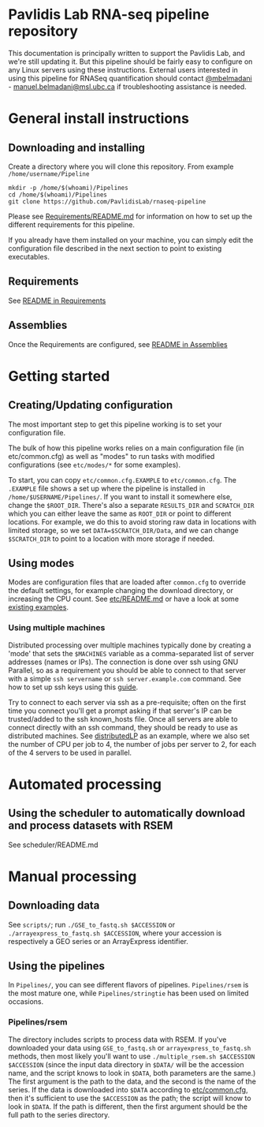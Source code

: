 # Pavlidis Lab RNA-seq pipeline repository

This documentation is principally written to support the Pavlidis Lab, and we're still updating it. But this pipeline should be fairly easy to configure on any Linux servers using these instructions. External users interested in using this pipeline for RNASeq quantification should contact [@mbelmadani](https://github.com/mbelmadani) - manuel.belmadani@msl.ubc.ca if troubleshooting assistance is needed.


# General install instructions

## Downloading and installing
Create a directory where you will clone this repository. From example `/home/username/Pipeline`

```
mkdir -p /home/$(whoami)/Pipelines
cd /home/$(whoami)/Pipelines
git clone https://github.com/PavlidisLab/rnaseq-pipeline
```

Please see [Requirements/README.md](https://github.com/PavlidisLab/rnaseq-pipeline/blob/master/Requirements/README.md) for information on how to set up the different requirements for this pipeline.

If you already have them installed on your machine, you can simply edit the configuration file described in the next section to point to existing executables.

## Requirements
See [README in Requirements](https://github.com/PavlidisLab/rnaseq-pipeline/blob/master/Requirements/README.md)

## Assemblies
Once the Requirements are configured, see [README in Assemblies](https://github.com/PavlidisLab/rnaseq-pipeline/blob/master/Assemblies/README.md)


# Getting started

## Creating/Updating configuration
The most important step to get this pipeline working is to set your configuration file.

The bulk of how this pipeline works relies on a main configuration file (in etc/common.cfg) as well as "modes" to run tasks with modified configurations (see `etc/modes/*` for some examples).

To start, you can copy `etc/common.cfg.EXAMPLE` to `etc/common.cfg`. The `.EXAMPLE` file shows a set up where the pipeline is installed in `/home/$USERNAME/Pipelines/`. If you want to install it somewhere else, change the `$ROOT_DIR`. There's also a separate `RESULTS_DIR` and `SCRATCH_DIR` which you can either leave the same as `ROOT_DIR` or point to different locations. For example, we do this to avoid storing raw data in locations with limited storage, so we set `DATA=$SCRATCH_DIR/Data`, and we can change `$SCRATCH_DIR` to point to a location with more storage if needed.

## Using modes

Modes are configuration files that are loaded after `common.cfg` to override the default settings, for example changing the download directory, or increasing the CPU count. See [etc/README.md](https://github.com/PavlidisLab/rnaseq-pipeline/blob/master/etc/README.md) or have a look at some [existing examples](https://github.com/PavlidisLab/rnaseq-pipeline/blob/master/etc/modes/).

### Using multiple machines

Distributed processing over multiple machines typically done by creating a 'mode' that sets the `$MACHINES` variable as a comma-separated list of server addresses (names or IPs). The connection is done over ssh using GNU Parallel, so as a requirement you should be able to connect to that server with a simple `ssh servername` or `ssh server.example.com` command. See how to set up ssh keys using this [guide](https://www.digitalocean.com/community/tutorials/how-to-set-up-ssh-keys-on-ubuntu-1604).

Try to connect to each server via ssh as a pre-requisite; often on the first time you connect you'll get a prompt asking if that server's IP can be trusted/added to the ssh known_hosts file. Once all servers are able to connect directly with an ssh command, they should be ready to use as distributed machines. See [distributedLP](https://github.com/PavlidisLab/rnaseq-pipeline/blob/master/etc/modes/distributedLP.cfg) as an example, where we also set the number of CPU per job to 4, the number of jobs per server to 2, for each of the 4 servers to be used in parallel.

# Automated processing

## Using the scheduler to automatically download and process datasets with RSEM

See scheduler/README.md

# Manual processing

## Downloading data
See `scripts/`; run `./GSE_to_fastq.sh $ACCESSION` or `./arrayexpress_to_fastq.sh $ACCESSION`, where your accession is respectively a GEO series or an ArrayExpress identifier.

## Using the pipelines

In `Pipelines/`, you can see different flavors of pipelines. `Pipelines/rsem` is the most mature one, while `Pipelines/stringtie` has been used on limited occasions. 

### Pipelines/rsem

The directory includes scripts to process data with RSEM. If you've downloaded your data using `GSE_to_fastq.sh` or `arrayexpress_to_fastq.sh` methods, then most likely you'll want to use `./multiple_rsem.sh $ACCESSION $ACCESSION` (since the input data directory in `$DATA/` will be the accession name, and the script knows to look in `$DATA`, both parameters are the same.) The first argument is the path to the data, and the second is the name of the series. If the data is downloaded into `$DATA` according to [etc/common.cfg](https://github.com/PavlidisLab/rnaseq-pipeline/blob/master/etc/common.cfg.EXAMPLE), then it's sufficient to use the `$ACCESSION` as the path; the script will know to look in `$DATA`. If the path is different, then the first argument should be the full path to the series directory.

